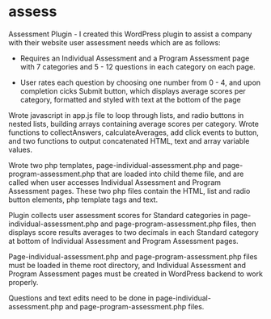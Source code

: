 # assess
Assessment Plugin - I created this WordPress plugin to assist a company with their website user assessment needs which are as follows:

- Requires an Individual Assessment and a Program Assessment page with 7 categories and 5 - 12 questions in each category on each page.

- User rates each question by choosing one number from 0 - 4, and upon completion cicks Submit button,  which displays average scores per category,  formatted and styled with text at the bottom of the page

Wrote javascript in app.js file to loop through lists, and radio buttons in nested lists, building arrays containing average scores per category. Wrote functions to collectAnswers, calculateAverages, add click events to button, and two functions to output concatenated HTML, text and array variable values. 

Wrote two php templates, page-individual-assessment.php and page-program-assessment.php that are loaded into child theme file,  and are called when user accesses Individual Assessment and Program Assessment pages. These two php files contain the HTML, list and radio button elements, php template tags and text.

Plugin collects user assessment scores for Standard categories in page-individual-assessment.php and page-program-assessment.php files, then displays score results averages to two decimals in each Standard category at bottom of Individual Assessment and Program Assessment pages. 

Page-individual-assessment.php and page-program-assessment.php files must be loaded in theme root directory, and Individual Assessment and Program Assessment pages must be created in WordPress backend to work properly. 

Questions and text edits need to be done in  page-individual-assessment.php and page-program-assessment.php files. 
